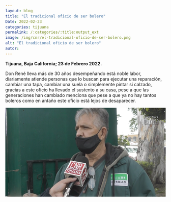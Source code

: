 ```yaml
---
layout: blog
title: "El tradicional oficio de ser bolero"
Date: 2022-02-23
categories: tijuana
permalink: /:categories/:title:output_ext
image: /img/cnr/el-tradicional-oficio-de-ser-bolero.png
alt: "El tradicional oficio de ser bolero"
autor:
---
```


**Tijuana, Baja California; 23 de Febrero 2022.** 

Don René lleva más de 30 años desempeñando está noble labor, diariamente atiende personas que lo buscan para ejecutar una reparación, cambiar una tapa, cambiar una suela o simplemente pintar si calzado, gracias a este oficio ha llevado el sustento a su casa, pese a que las generaciones han cambiado menciona que pese a que ya no hay tantos boleros como en antaño este oficio está lejos de desaparecer.
 
<div id="carouselExampleSlidesOnly" class="carousel slide" data-ride="carousel">
  <div class="carousel-inner">
    <div class="carousel-item active">
       <img class="d-block w-100" src="/img/cnr/el-tradicional-oficio-de-ser-bolero.png" loading="lazy"  alt="El tradicional oficio de ser bolero">
    </div>
  </div>
</div>